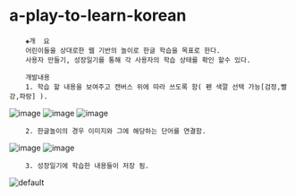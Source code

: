 # a-play-to-learn-korean

    
        ◈개  요 
        어린이들을 상대로한 웹 기반의 놀이로 한글 학습을 목표로 한다.
        사용자 만들기, 성장일기를 통해 각 사용자의 학습 상태를 확인 할수 있다.
        
        개발내용
        1. 학습 할 내용을 보여주고 캔버스 위에 따라 쓰도록 함( 펜 색깔 선택 가능[검정,빨강,파랑] ).     
![image](https://user-images.githubusercontent.com/22486158/35927401-f99de59c-0c6d-11e8-909a-c4f969c03d01.png)
![image](https://user-images.githubusercontent.com/22486158/35927463-22f4c640-0c6e-11e8-9cb1-2b6cf3aab0d6.png)
![image](https://user-images.githubusercontent.com/22486158/35927475-2a23a666-0c6e-11e8-8c54-64e61425a0be.png)

        2. 한글놀이의 경우 이미지와 그에 해당하는 단어를 연결함.
![image](https://user-images.githubusercontent.com/22486158/35927505-3c493248-0c6e-11e8-8953-14efa031170a.png)
![image](https://user-images.githubusercontent.com/22486158/35927510-3f6b2198-0c6e-11e8-9c78-aa3f455c9292.png)

        3. 성장일기에 학습한 내용들이 저장 됨.    
![default](https://user-images.githubusercontent.com/22486158/35927620-7badbf12-0c6e-11e8-814b-be989fac3fa5.PNG)


